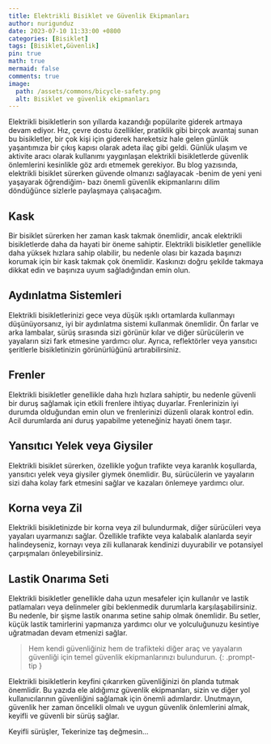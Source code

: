 ```yaml
---
title: Elektrikli Bisiklet ve Güvenlik Ekipmanları
author: nurigunduz
date: 2023-07-10 11:33:00 +0800
categories: [Bisiklet]
tags: [Bisiklet,Güvenlik]
pin: true
math: true
mermaid: false
comments: true
image:
  path: /assets/commons/bicycle-safety.png
  alt: Bisiklet ve güvenlik ekipmanları
---
```


Elektrikli bisikletlerin son yıllarda kazandığı popülarite giderek artmaya devam ediyor. Hız, çevre dostu özellikler, pratiklik  gibi birçok avantaj sunan bu bisikletler, bir çok kişi için giderek hareketsiz hale gelen günlük yaşantımıza bir çıkış kapısı olarak adeta ilaç gibi geldi. Günlük ulaşım ve aktivite aracı olarak kullanımı yaygınlaşan elektrikli bisikletlerde güvenlik önlemlerini kesinlikle göz ardı etmemek gerekiyor. Bu blog yazısında, elektrikli bisiklet sürerken güvende olmanızı sağlayacak  -benim de yeni yeni yaşayarak öğrendiğim- bazı önemli güvenlik ekipmanlarını dilim döndüğünce sizlerle paylaşmaya çalışacağım. 

## Kask
Bir bisiklet sürerken her zaman kask takmak önemlidir, ancak elektrikli bisikletlerde daha da hayati bir öneme sahiptir. Elektrikli bisikletler genellikle daha yüksek hızlara sahip olabilir, bu nedenle olası bir kazada başınızı korumak için bir kask takmak çok önemlidir. Kaskınızı doğru şekilde takmaya dikkat edin ve başınıza uyum sağladığından emin olun.



## Aydınlatma Sistemleri
Elektrikli bisikletlerinizi gece veya düşük ışıklı ortamlarda kullanmayı düşünüyorsanız, iyi bir aydınlatma sistemi kullanmak önemlidir. Ön farlar ve arka lambalar, sürüş sırasında sizi görünür kılar ve diğer sürücülerin ve yayaların sizi fark etmesine yardımcı olur. Ayrıca, reflektörler veya yansıtıcı şeritlerle bisikletinizin görünürlüğünü artırabilirsiniz.

## Frenler
Elektrikli bisikletler genellikle daha hızlı hızlara sahiptir, bu nedenle güvenli bir duruş sağlamak için etkili frenlere ihtiyaç duyarlar. Frenlerinizin iyi durumda olduğundan emin olun ve frenlerinizi düzenli olarak kontrol edin. Acil durumlarda ani duruş yapabilme yeteneğiniz hayati önem taşır.

## Yansıtıcı Yelek veya Giysiler
Elektrikli bisiklet sürerken, özellikle yoğun trafikte veya karanlık koşullarda, yansıtıcı yelek veya giysiler giymek önemlidir. Bu, sürücülerin ve yayaların sizi daha kolay fark etmesini sağlar ve kazaları önlemeye yardımcı olur.

## Korna veya Zil
Elektrikli bisikletinizde bir korna veya zil bulundurmak, diğer sürücüleri veya yayaları uyarmanızı sağlar. Özellikle trafikte veya kalabalık alanlarda seyir halindeyseniz, kornayı veya zili kullanarak kendinizi duyurabilir ve potansiyel çarpışmaları önleyebilirsiniz.

## Lastik Onarıma Seti
Elektrikli bisikletler genellikle daha uzun mesafeler için kullanılır ve lastik patlamaları veya delinmeler gibi beklenmedik durumlarla karşılaşabilirsiniz. Bu nedenle, bir şişme lastik onarıma setine sahip olmak önemlidir. Bu setler, küçük lastik tamirlerini yapmanıza yardımcı olur ve yolculuğunuzu kesintiye uğratmadan devam etmenizi sağlar.


> Hem kendi güvenliğiniz hem de trafikteki diğer araç ve yayaların güvenliği için temel güvenlik ekipmanlarınızı bulundurun.
{: .prompt-tip }

Elektrikli bisikletlerin keyfini çıkarırken güvenliğinizi ön planda tutmak önemlidir. Bu yazıda ele aldığımız güvenlik ekipmanları, sizin ve diğer yol kullanıcılarının güvenliğini sağlamak için önemli adımlardır. Unutmayın, güvenlik her zaman öncelikli olmalı ve uygun güvenlik önlemlerini almak, keyifli ve güvenli bir sürüş sağlar.

Keyifli sürüşler, Tekerinize taş değmesin...

